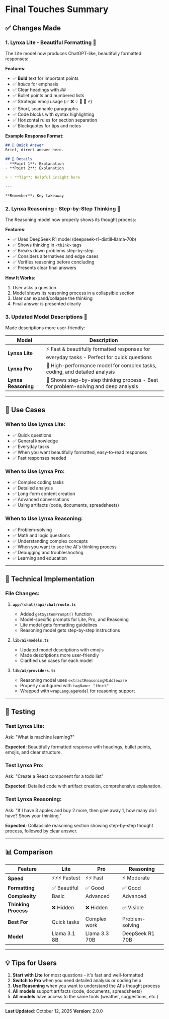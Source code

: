 # Final Touches Summary

## ✅ Changes Made

### 1. **Lynxa Lite - Beautiful Formatting** 🎨

The Lite model now produces ChatGPT-like, beautifully formatted responses:

**Features**:
- ✅ **Bold** text for important points
- ✅ *Italics* for emphasis
- ✅ Clear headings with ##
- ✅ Bullet points and numbered lists
- ✅ Strategic emoji usage (✅ ❌ 💡 📝 🎯 ⚡)
- ✅ Short, scannable paragraphs
- ✅ Code blocks with syntax highlighting
- ✅ Horizontal rules for section separation
- ✅ Blockquotes for tips and notes

**Example Response Format**:
```markdown
## 🎯 Quick Answer
Brief, direct answer here.

## 📝 Details
- **Point 1**: Explanation
- **Point 2**: Explanation

> 💡 **Tip**: Helpful insight here

---

**Remember**: Key takeaway
```

### 2. **Lynxa Reasoning - Step-by-Step Thinking** 🧠

The Reasoning model now properly shows its thought process:

**Features**:
- ✅ Uses DeepSeek R1 model (deepseek-r1-distill-llama-70b)
- ✅ Shows thinking in `<think>` tags
- ✅ Breaks down problems step-by-step
- ✅ Considers alternatives and edge cases
- ✅ Verifies reasoning before concluding
- ✅ Presents clear final answers

**How It Works**:
1. User asks a question
2. Model shows its reasoning process in a collapsible section
3. User can expand/collapse the thinking
4. Final answer is presented clearly

### 3. **Updated Model Descriptions** 📝

Made descriptions more user-friendly:

| Model | Description |
|-------|-------------|
| **Lynxa Lite** | ⚡ Fast & beautifully formatted responses for everyday tasks - Perfect for quick questions |
| **Lynxa Pro** | 🚀 High-performance model for complex tasks, coding, and detailed analysis |
| **Lynxa Reasoning** | 🧠 Shows step-by-step thinking process - Best for problem-solving and deep analysis |

---

## 🎯 Use Cases

### When to Use Lynxa Lite:
- ✅ Quick questions
- ✅ General knowledge
- ✅ Everyday tasks
- ✅ When you want beautifully formatted, easy-to-read responses
- ✅ Fast responses needed

### When to Use Lynxa Pro:
- ✅ Complex coding tasks
- ✅ Detailed analysis
- ✅ Long-form content creation
- ✅ Advanced conversations
- ✅ Using artifacts (code, documents, spreadsheets)

### When to Use Lynxa Reasoning:
- ✅ Problem-solving
- ✅ Math and logic questions
- ✅ Understanding complex concepts
- ✅ When you want to see the AI's thinking process
- ✅ Debugging and troubleshooting
- ✅ Learning and education

---

## 🔧 Technical Implementation

### File Changes:

1. **`app/(chat)/api/chat/route.ts`**
   - Added `getSystemPrompt()` function
   - Model-specific prompts for Lite, Pro, and Reasoning
   - Lite model gets formatting guidelines
   - Reasoning model gets step-by-step instructions

2. **`lib/ai/models.ts`**
   - Updated model descriptions with emojis
   - Made descriptions more user-friendly
   - Clarified use cases for each model

3. **`lib/ai/providers.ts`**
   - Reasoning model uses `extractReasoningMiddleware`
   - Properly configured with `tagName: "think"`
   - Wrapped with `wrapLanguageModel` for reasoning support

---

## 🚀 Testing

### Test Lynxa Lite:
Ask: "What is machine learning?"

**Expected**: Beautifully formatted response with headings, bullet points, emojis, and clear structure.

### Test Lynxa Pro:
Ask: "Create a React component for a todo list"

**Expected**: Detailed code with artifact creation, comprehensive explanation.

### Test Lynxa Reasoning:
Ask: "If I have 3 apples and buy 2 more, then give away 1, how many do I have? Show your thinking."

**Expected**: Collapsible reasoning section showing step-by-step thought process, followed by clear answer.

---

## 📊 Comparison

| Feature | Lite | Pro | Reasoning |
|---------|------|-----|-----------|
| **Speed** | ⚡⚡⚡ Fastest | ⚡⚡ Fast | ⚡ Moderate |
| **Formatting** | ✅ Beautiful | ✅ Good | ✅ Good |
| **Complexity** | Basic | Advanced | Advanced |
| **Thinking Process** | ❌ Hidden | ❌ Hidden | ✅ Visible |
| **Best For** | Quick tasks | Complex work | Problem-solving |
| **Model** | Llama 3.1 8B | Llama 3.3 70B | DeepSeek R1 70B |

---

## 💡 Tips for Users

1. **Start with Lite** for most questions - it's fast and well-formatted
2. **Switch to Pro** when you need detailed analysis or coding help
3. **Use Reasoning** when you want to understand the AI's thought process
4. **All models** support artifacts (code, documents, spreadsheets)
5. **All models** have access to the same tools (weather, suggestions, etc.)

---

**Last Updated**: October 12, 2025
**Version**: 2.0.0
